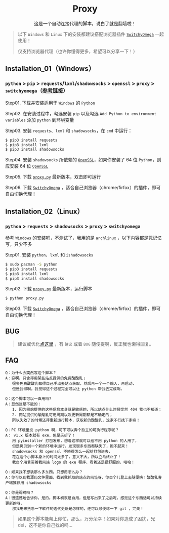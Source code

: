 ﻿<h1 align="center">Proxy</h1>

<p align="center">这是一个自动连接代理的脚本，说白了就是翻墙啦！</p>


> 以下 `Windows` 和 `Linux` 下的安装都建议搭配浏览器插件 [`SwitchyOmega`][SwitchyOmega] 一起使用！
>
> 仅支持浏览器代理（也许你懂得更多，希望可以分享一下！）


## Installation_01（Windows）

### `python` > `pip` > `requests`/`lxml`/`shadowsocks` > `openssl` > `proxy` > `switchyomega`（[参考链接][Install-Shadowsocks-Server-on-Windows]）

Step01. 下载并安装适用于 `Windows` 的 [`Python`][Python]

Step02. 在安装过程中，勾选安装 `pip` 以及勾选 `Add Python to environment variables` 添加 `python` 到环境变量

Step03. 安装 `requests`、`lxml` 和 `shadowsocks`，在 `cmd` 中运行：
```bash
$ pip3 install requests
$ pip3 install lxml
$ pip3 install shadowsocks
```

Step04. 安装 `shadowsocks` 所依赖的 [`OpenSSL`][OpenSSL]，如果你安装了 64 位 `Python`，则应安装 64 位 [`OpenSSL`][OpenSSL]

Step05. 下载 [`proxy.py`][proxy] 最新版本，双击即可运行

Step06. 下载 [`SwitchyOmega`][SwitchyOmega] ，适合自己浏览器（chrome/firfox）的插件，即可自由切换代理！

## Installation_02（Linux）

### `python` > `requests` > `shadowsocks` > `proxy` > `switchyomega`
参考 `Windows` 的安装吧，不测试了，我用的是 `archlinux` ，以下内容都是凭记忆写，只少不多

Step01. 安装 `python`、`lxml` 和 `ishadowsocks`
```bash
$ sudo pacman -S python
$ pip3 install requests
$ pip3 install lxml
$ pip3 install shadowsocks
```

Step02. 下载 [`proxy.py`][proxy] 最新版本，运行脚本
```bash
$ python proxy.py
```

Step03. 下载 [`SwitchyOmega`][SwitchyOmega] ，适合自己浏览器（chrome/firfox）的插件，即可自由切换代理！


## BUG
> 建议或优化[点这里][Issues] ，有 `建议` 或着 `BUG` 随便提啊，反正我也懒得回复。


## FAQ

```doc
Q：为什么会突然写这个脚本？
A：穷啊，只舍得用某些站点提供的免费酸酸乳；
   很多免费酸酸乳都得自己手动去站点获取，然后再一个一个输入，再启动，
   但是我懒啊，我觉得这个过程完全可以让 python 帮我去完成啊。
```

```doc
Q：这个脚本可以一直用吗?
A：显然这是不能的：
   1. 因为网站提供的这些信息本身就是敏感的，所以站点什么时候突然 404 我也不知道；
   2. 网站提供的酸酸乳可用周期以及更新周期都是不确定的；
   所以失效了的时候还得重新运行脚本，获取新的酸酸乳，这家不行找下家嘛！
```

```doc
Q：PC 环境里没 python 啊，可不可以弄个独立的可执行程序呢？
A： v1.x 版本就有 exe，但是夭折了！
   用 pyinstaller 打包发布，想着这样就可以给不用 python 的人用了，
   但是拷贝到一个新的环境中运行，发现很多东西都缺失了，跑不起来！
   shadowsocks 和 openssl 不晓得怎么一起给打包进去，
   花在这个小脚本身上的时间太多了，意义不大，所以立马终止了！
   我自个用着带着我网站 logo 的 exe 程序，看着还是挺舒服的，哈哈！
```

```doc
Q：如果我不想装那么多东西，只想用怎么办？
A：你可以到我源码文件里面，找到我抓取的站点的网址呀，你自个儿登上去随便换！酸酸乳客户端推荐用 shadowsocks
```

```doc
Q：你是弱鸡吗？
A：很遗憾地告诉你，是的。脚本初衷是自用，但是写出来了之后呢，感觉这个东西话可以持续更新的呀，
   那我用来熟悉一下软件的迭代更新是怎样的，还可以顺便练一下 git ，完美！
```

> 如果这个脚本能帮上你忙，那么，万分荣幸！如果对你造成了困扰，兄dei，这不是你自己找的吗...



[SwitchyOmega]:https://github.com/FelisCatus/SwitchyOmega
[Install-Shadowsocks-Server-on-Windows]:https://github.com/shadowsocks/shadowsocks/wiki/Install-Shadowsocks-Server-on-Windows
[Python]:https://www.python.org/downloads/windows/
[OpenSSL]:https://slproweb.com/products/Win32OpenSSL.html
[proxy]:https://github.com/demotogrn/sslocal/releases
[Issues]:https://github.com/demotogrn/sslocal/issues/new